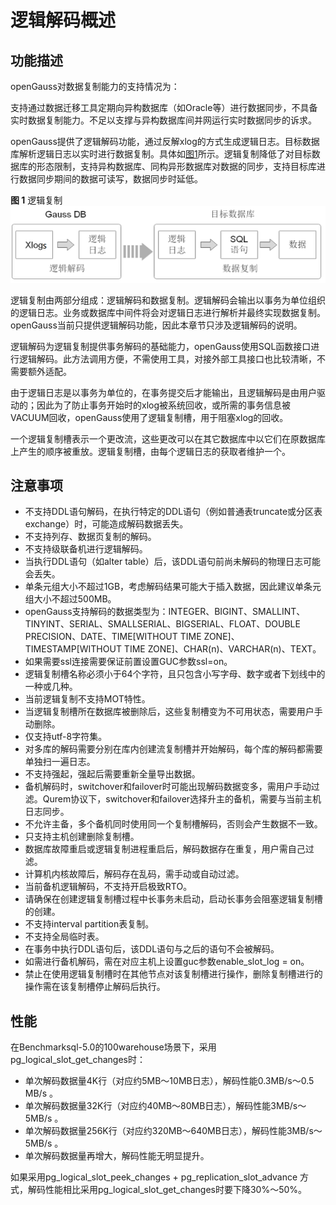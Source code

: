 # 逻辑解码概述<a name="ZH-CN_TOPIC_0289900926"></a>

## 功能描述<a name="zh-cn_topic_0283136720_zh-cn_topic_0237121452_section187151209719"></a>

openGauss对数据复制能力的支持情况为：

支持通过数据迁移工具定期向异构数据库（如Oracle等）进行数据同步，不具备实时数据复制能力。不足以支撑与异构数据库间并网运行实时数据同步的诉求。

openGauss提供了逻辑解码功能，通过反解xlog的方式生成逻辑日志。目标数据库解析逻辑日志以实时进行数据复制。具体如[图1](#zh-cn_topic_0283136720_zh-cn_topic_0237121452_fig65787201989)所示。逻辑复制降低了对目标数据库的形态限制，支持异构数据库、同构异形数据库对数据的同步，支持目标库进行数据同步期间的数据可读写，数据同步时延低。

**图 1**  逻辑复制<a name="zh-cn_topic_0283136720_zh-cn_topic_0237121452_fig65787201989"></a>  
![](figures/逻辑复制.png "逻辑复制")

逻辑复制由两部分组成：逻辑解码和数据复制。逻辑解码会输出以事务为单位组织的逻辑日志。业务或数据库中间件将会对逻辑日志进行解析并最终实现数据复制。openGauss当前只提供逻辑解码功能，因此本章节只涉及逻辑解码的说明。

逻辑解码为逻辑复制提供事务解码的基础能力，openGauss使用SQL函数接口进行逻辑解码。此方法调用方便，不需使用工具，对接外部工具接口也比较清晰，不需要额外适配。

由于逻辑日志是以事务为单位的，在事务提交后才能输出，且逻辑解码是由用户驱动的；因此为了防止事务开始时的xlog被系统回收，或所需的事务信息被VACUUM回收，openGauss使用了逻辑复制槽，用于阻塞xlog的回收。

一个逻辑复制槽表示一个更改流，这些更改可以在其它数据库中以它们在原数据库上产生的顺序被重放。逻辑复制槽，由每个逻辑日志的获取者维护一个。

## 注意事项<a name="zh-cn_topic_0283136720_zh-cn_topic_0237121452_section128900341517"></a>

-   不支持DDL语句解码，在执行特定的DDL语句（例如普通表truncate或分区表exchange）时，可能造成解码数据丢失。
-   不支持列存、数据页复制的解码。
-   不支持级联备机进行逻辑解码。
-   当执行DDL语句（如alter table）后，该DDL语句前尚未解码的物理日志可能会丢失。
-   单条元组大小不超过1GB，考虑解码结果可能大于插入数据，因此建议单条元组大小不超过500MB。
-   openGauss支持解码的数据类型为：INTEGER、BIGINT、SMALLINT、TINYINT、SERIAL、SMALLSERIAL、BIGSERIAL、FLOAT、DOUBLE PRECISION、DATE、TIME\[WITHOUT TIME ZONE\]、TIMESTAMP\[WITHOUT TIME ZONE\]、CHAR\(n\)、VARCHAR\(n\)、TEXT。
-   如果需要ssl连接需要保证前置设置GUC参数ssl=on。
-   逻辑复制槽名称必须小于64个字符，且只包含小写字母、数字或者下划线中的一种或几种。
-   当前逻辑复制不支持MOT特性。
-   当逻辑复制槽所在数据库被删除后，这些复制槽变为不可用状态，需要用户手动删除。
-   仅支持utf-8字符集。
-   对多库的解码需要分别在库内创建流复制槽并开始解码，每个库的解码都需要单独扫一遍日志。
-   不支持强起，强起后需要重新全量导出数据。
-   备机解码时，switchover和failover时可能出现解码数据变多，需用户手动过滤。Qurem协议下，switchover和failover选择升主的备机，需要与当前主机日志同步。
-   不允许主备，多个备机同时使用同一个复制槽解码，否则会产生数据不一致。
-   只支持主机创建删除复制槽。
-   数据库故障重启或逻辑复制进程重启后，解码数据存在重复，用户需自己过滤。
-   计算机内核故障后，解码存在乱码，需手动或自动过滤。
-   当前备机逻辑解码，不支持开启极致RTO。
-   请确保在创建逻辑复制槽过程中长事务未启动，启动长事务会阻塞逻辑复制槽的创建。
-   不支持interval partition表复制。
-   不支持全局临时表。
-   在事务中执行DDL语句后，该DDL语句与之后的语句不会被解码。
-   如需进行备机解码，需在对应主机上设置guc参数enable\_slot\_log = on。
-   禁止在使用逻辑复制槽时在其他节点对该复制槽进行操作，删除复制槽进行的操作需在该复制槽停止解码后执行。

## 性能<a name="section1228492817598"></a>

在Benchmarksql-5.0的100warehouse场景下，采用pg\_logical\_slot\_get\_changes时：

-   单次解码数据量4K行（对应约5MB～10MB日志），解码性能0.3MB/s～0.5 MB/s 。
-   单次解码数据量32K行（对应约40MB～80MB日志），解码性能3MB/s～5MB/s 。
-   单次解码数据量256K行（对应约320MB～640MB日志），解码性能3MB/s～5MB/s 。
-   单次解码数据量再增大，解码性能无明显提升。

如果采用pg\_logical\_slot\_peek\_changes + pg\_replication\_slot\_advance 方式，解码性能相比采用pg\_logical\_slot\_get\_changes时要下降30%～50%。

